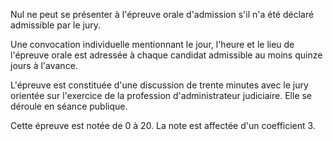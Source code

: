 Nul ne peut se présenter à l'épreuve orale d'admission s'il n'a été déclaré admissible par le jury.

Une convocation individuelle mentionnant le jour, l'heure et le lieu de l'épreuve orale est adressée à chaque candidat admissible au moins quinze jours à l'avance.

L'épreuve est constituée d'une discussion de trente minutes avec le jury orientée sur l'exercice de la profession d'administrateur judiciaire. Elle se déroule en séance publique.

Cette épreuve est notée de 0 à 20. La note est affectée d'un coefficient 3.
